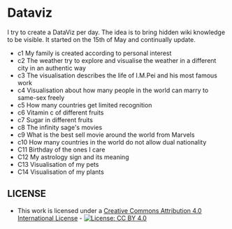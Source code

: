 # Dataviz
I try to create a DataViz per day. The idea is to bring hidden wiki knowledge to be visible. It started on the 15th of May and continually update.
- c1 My family is created according to personal interest
- c2 The weather try to explore and visualise the weather in a different city in an authentic way
- c3 The visualisation describes the life of I.M.Pei and his most famous work
- c4 Visualisation about how many people in the world can marry to same-sex freely
- c5 How many countries get limited recognition
- c6 Vitamin c of different fruits
- c7 Sugar in different fruits
- c8 The infinity sage's movies
- c9 What is the best sell movie around the world from Marvels
- c10 How many countries in the world do not allow dual nationality
- C11 Birthday of the ones I care
- C12 My astrology sign and its meaning
- C13 Visualisation of my pets
- C14 Visualisation of my plants



## LICENSE

* This work is licensed under a [Creative Commons Attribution 4.0 International License](https://creativecommons.org/licenses/by/4.0/) - [![License: CC BY 4.0](https://licensebuttons.net/l/by/4.0/80x15.png)](https://creativecommons.org/licenses/by/4.0/)
